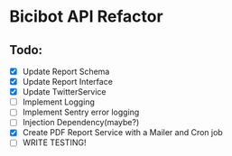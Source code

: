 # Bicibot API Refactor

## Todo:

- [x] Update Report Schema
- [x] Update Report Interface
- [x] Update TwitterService
- [ ] Implement Logging
- [ ] Implement Sentry error logging
- [ ] Injection Dependency(maybe?)
- [x] Create PDF Report Service with a Mailer and Cron job
- [ ] WRITE TESTING!
